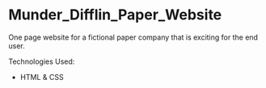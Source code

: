 # Munder_Difflin_Paper_Website
One page website for a fictional paper company that is exciting for the end user.

Technologies Used:
- HTML & CSS
